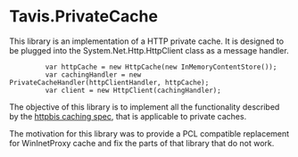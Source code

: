 # Tavis.PrivateCache

This library is an implementation of a HTTP private cache.  It is designed to be plugged into the System.Net.Http.HttpClient class as a message handler.


			
             var httpCache = new HttpCache(new InMemoryContentStore());
             var cachingHandler = new PrivateCacheHandler(httpClientHandler, httpCache);
             var client = new HttpClient(cachingHandler);


The objective of this library is to implement all the functionality described by the [httpbis caching spec](http://tools.ietf.org/html/draft-ietf-httpbis-p6-cache-26), that is applicable to private caches.

The motivation for this library was to provide a PCL compatible replacement for WinInetProxy cache and fix the parts of that library that do not work.


